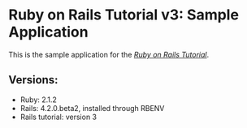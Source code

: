 # Ruby on Rails Tutorial v3: Sample Application

This is the sample application for the [*Ruby on Rails Tutorial*](http://railstutorial.org/).

## Versions:
 + Ruby: 2.1.2
 + Rails: 4.2.0.beta2, installed through RBENV
 + Rails tutorial: version 3